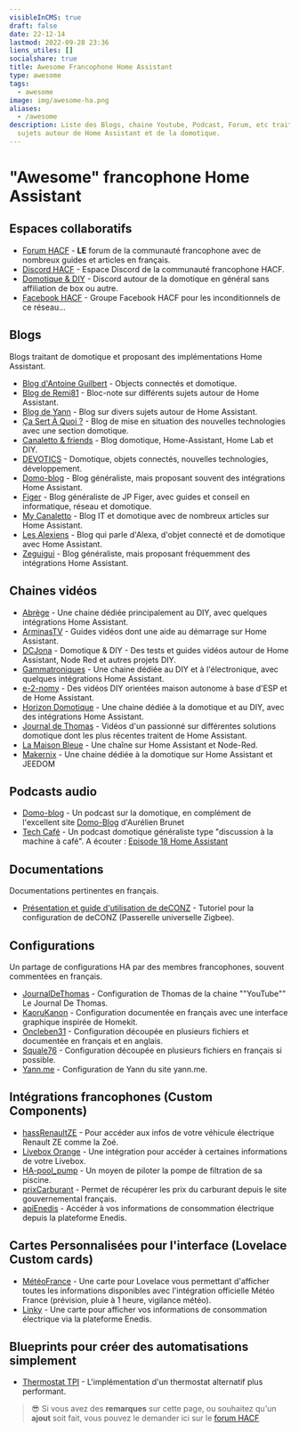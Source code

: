 ```yaml
---
visibleInCMS: true
draft: false
date: 22-12-14
lastmod: 2022-09-28 23:36
liens_utiles: []
socialshare: true
title: Awesome Francophone Home Assistant
type: awesome
tags:
  - awesome
image: img/awesome-ha.png
aliases:
  - /awesome
description: Liste des Blogs, chaine Youtube, Podcast, Forum, etc traitant de
  sujets autour de Home Assistant et de la domotique.
---
```

# "Awesome" francophone Home Assistant

## Espaces collaboratifs

* [Forum HACF](https://forum.hacf.fr/) - **LE** forum de la communauté francophone avec de nombreux guides et articles en français.
* [Discord H﻿ACF](https://discord.hacf.fr) - Espace Discord de la communauté francophone HACF.
* [D﻿omotique & DIY](https://discord.com/invite/DfVJZme) - Discord autour de la domotique en général sans affiliation de box ou autre.
* [Facebook HACF](https://www.facebook.com/groups/HomeAssistantFrance/) - Groupe Facebook HACF pour les inconditionnels de ce réseau...

## Blogs

Blogs traitant de domotique et proposant des implémentations Home Assistant.

* [Blog d'Antoine Guilbert](https://www.antoineguilbert.fr/category/domotique/) - Objects connectés et domotique.
* [Blog de Remi81](https://domo.rem81.com/) - Bloc-note sur différents sujets autour de Home Assistant.
* [Blog de Yann](https://domotique.yann.me/) - Blog sur divers sujets autour de Home Assistant.
* [Ça Sert À Quoi ?](https://www.ca-sert-a-quoi.com/category/domotique/) - Blog de mise en situation des nouvelles technologies avec une section domotique.
* [Canaletto & friends](https://ghost.canaletto.fr/) - Blog domotique, Home-Assistant, Home Lab et DIY.
* [DEVOTICS](https://devotics.fr) - Domotique, objets connectés, nouvelles technologies, développement.
* [Domo-blog](https://www.domo-blog.fr/) - Blog généraliste, mais proposant souvent des intégrations Home Assistant.
* [Figer](https://www.figer.com) - Blog généraliste de JP Figer, avec guides et conseil en informatique, réseau et domotique.
* [My Canaletto](https://www.canaletto.fr/) - Blog IT et domotique avec de nombreux articles sur Home Assistant.
* [Les Alexiens](https://www.lesalexiens.fr/) - Blog qui parle d'Alexa, d'objet connecté et de domotique avec Home Assistant.
* [Zeguigui](https://www.zeguigui.com/) - Blog généraliste, mais proposant fréquemment des intégrations Home Assistant.

## Chaines vidéos

* [Abrège](https://www.youtube.com/c/Abr%C3%A8ge) - Une chaine dédiée principalement au DIY, avec quelques intégrations Home Assistant.
* [ArminasTV](https://www.youtube.com/channel/UCLoLYGnh66x9cMee-qBi3XQ) - Guides vidéos dont une aide au démarrage sur Home Assistant.
* [DCJona](https://www.youtube.com/channel/UCPRsHkUnQZ4261jzwXT-tdw) - Domotique & DIY - Des tests et guides vidéos autour de Home Assistant, Node Red et autres projets DIY.
* [Gammatroniques](https://www.youtube.com/c/GammaTroniques) - Une chaine dédiée au DIY et à l'électronique, avec quelques intégrations Home Assistant.
* [e-2-nomy](https://www.youtube.com/channel/UCaSQ9Wl2KWUvQmTRV26O96Q) - Des vidéos DIY orientées maison autonome à base d'ESP et de Home Assistant.
* [Horizon Domotique](https://www.youtube.com/channel/UCblvKDzZ6YfG5EdyqnvWpng) - Une chaine dédiée à la domotique et au DIY, avec des intégrations Home Assistant.
* [Journal de Thomas](https://www.youtube.com/channel/UCRJE6Yb_R3Xei-QGcy_Qwhw) - Vidéos d'un passionné sur différentes solutions domotique dont les plus récentes traitent de Home Assistant.
* [La Maison Bleue](https://www.youtube.com/channel/UCOfuwHAgQnK8vORbGBSA28Q) - Une chaîne sur Home Assistant et Node-Red.
* [Makernix](https://www.youtube.com/@makernix7607) - Une chaine dédiée à la domotique sur Home Assistant et JEEDOM

## Podcasts audio

* [Domo-blog](https://podcasts.google.com/feed/aHR0cHM6Ly9mZWVkcy5idXp6c3Byb3V0LmNvbS8xOTYxNTA4LnJzcw==) - Un podcast sur la domotique, en complément de l'excellent site [Domo-Blog](https://www.domo-blog.fr/) d'Aurélien Brunet
* [Tech Café](https://techcafe.fr/category/domotique-podcast-maison-connectee/) - Un podcast domotique généraliste type "discussion à la machine à café". A écouter : [Episode 18 Home Assistant](https://techcafe.fr/domotique-dossier-home-assistant/)

## Documentations

Documentations pertinentes en français.

* [Présentation et guide d'utilisation de deCONZ](https://presentationdeconz.wordpress.com/) - Tutoriel pour la configuration de deCONZ (Passerelle universelle Zigbee).

## Configurations

Un partage de configurations HA par des membres francophones, souvent commentées en français.

* [JournalDeThomas](https://github.com/journaldethomas/home-assistant-config) - Configuration de Thomas de la chaine ""YouTube"" Le Journal De Thomas.
* [KaoruKanon](https://github.com/KaoruKanon/homeassistant-config) - Configuration documentée en français avec une interface graphique inspirée de Homekit.
* [Oncleben31](https://github.com/oncleben31/home-assistant-config) - Configuration découpée en plusieurs fichiers et documentée en français et en anglais.
* [Squale76](https://github.com/Squale76/home-assistant-configuration) - Configuration découpée en plusieurs fichiers en français si possible.
* [Yann.me](https://github.com/yjajkiew/domotique/tree/master/home-assistant/config) - Configuration de Yann du site yann.me.

## Intégrations francophones (Custom Components)

* [hassRenaultZE](https://github.com/hacf-fr/hassRenaultZE) - Pour accéder aux infos de votre véhicule électrique Renault ZE comme la Zoé.
* [Livebox Orange](https://github.com/Cyr-ius/hass-livebox-component) - Une intégration pour accéder à certaines informations de votre Livebox.
* [HA-pool_pump](https://github.com/oncleben31/ha-pool_pump) - Un moyen de piloter la pompe de filtration de sa piscine.
* [prixCarburant](https://github.com/max5962/prixCarburant-home-assistant) - Permet de récupérer les prix du carburant depuis le site gouvernemental français.
* [apiEnedis](https://github.com/saniho/apiEnedis) - Accéder à vos informations de consommation électrique depuis la plateforme Enedis.

## Cartes Personnalisées pour l'interface (Lovelace Custom cards)

* [MétéoFrance](https://github.com/hacf-fr/lovelace-meteofrance-weather-card) - Une carte pour Lovelace vous permettant d'afficher toutes les informations disponibles avec l'intégration officielle Météo France (prévision, pluie à 1 heure, vigilance météo).
* [Linky](https://github.com/saniho/content-card-linky) - Une carte pour afficher vos informations de consommation électrique via la plateforme Enedis.

## Blueprints pour créer des automatisations simplement

* [Thermostat TPI](https://github.com/argonaute199/chauffage-home-assistant) - L'implémentation d'un thermostat alternatif plus performant.

> 😎 Si vous avez des **remarques** sur cette page, ou souhaitez qu'un **ajout** soit fait, vous pouvez le demander ici sur le [forum HACF](https://forum.hacf.fr/t/liens-utiles-awesome-sur-le-portail-hacf/21769)